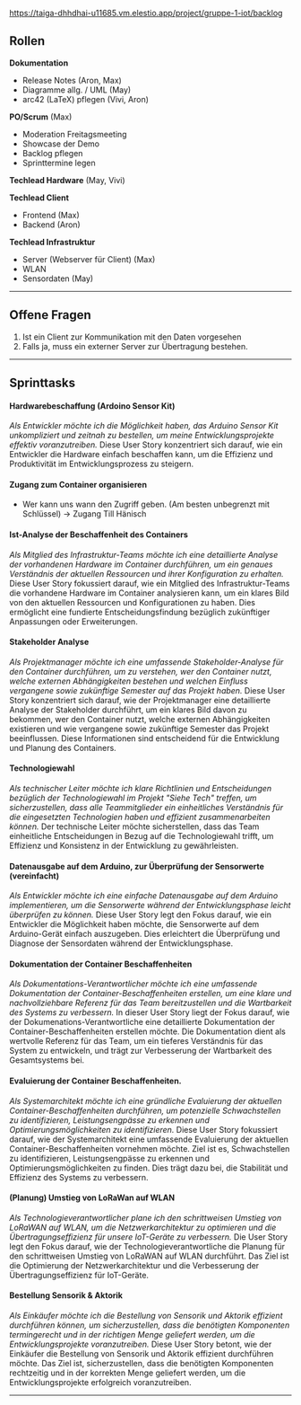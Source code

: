 https://taiga-dhhdhai-u11685.vm.elestio.app/project/gruppe-1-iot/backlog

## Rollen
**Dokumentation** 
- Release Notes (Aron, Max)
- Diagramme allg.  / UML (May)
- arc42 (LaTeX) pflegen (Vivi, Aron)

**PO/Scrum** (Max)
- Moderation Freitagsmeeting 
- Showcase der Demo
- Backlog pflegen
- Sprinttermine legen

**Techlead Hardware** (May, Vivi)

**Techlead Client**
- Frontend (Max)
- Backend (Aron)

**Techlead Infrastruktur**
- Server (Webserver für Client) (Max)
- WLAN 
- Sensordaten (May)

----
## Offene Fragen

1. Ist ein Client zur Kommunikation mit den Daten vorgesehen
2. Falls ja, muss ein externer Server zur Übertragung bestehen.

------
## Sprinttasks
#### Hardwarebeschaffung (Ardoino Sensor Kit)
_Als Entwickler möchte ich die Möglichkeit haben, das Arduino Sensor Kit unkompliziert und zeitnah zu bestellen, um meine Entwicklungsprojekte effektiv voranzutreiben._
Diese User Story konzentriert sich darauf, wie ein Entwickler die Hardware einfach beschaffen kann, um die Effizienz und Produktivität im Entwicklungsprozess zu steigern.
#### Zugang zum Container organisieren
- Wer kann uns wann den Zugriff geben. (Am besten unbegrenzt mit Schlüssel)
    -> Zugang Till Hänisch
#### Ist-Analyse der Beschaffenheit des Containers
_Als Mitglied des Infrastruktur-Teams möchte ich eine detaillierte Analyse der vorhandenen Hardware im Container durchführen, um ein genaues Verständnis der aktuellen Ressourcen und ihrer Konfiguration zu erhalten._
Diese User Story fokussiert darauf, wie ein Mitglied des Infrastruktur-Teams die vorhandene Hardware im Container analysieren kann, um ein klares Bild von den aktuellen Ressourcen und Konfigurationen zu haben. Dies ermöglicht eine fundierte Entscheidungsfindung bezüglich zukünftiger Anpassungen oder Erweiterungen.
#### Stakeholder Analyse
_Als Projektmanager möchte ich eine umfassende Stakeholder-Analyse für den Container durchführen, um zu verstehen, wer den Container nutzt, welche externen Abhängigkeiten bestehen und welchen Einfluss vergangene sowie zukünftige Semester auf das Projekt haben._
Diese User Story konzentriert sich darauf, wie der Projektmanager eine detaillierte Analyse der Stakeholder durchführt, um ein klares Bild davon zu bekommen, wer den Container nutzt, welche externen Abhängigkeiten existieren und wie vergangene sowie zukünftige Semester das Projekt beeinflussen. Diese Informationen sind entscheidend für die Entwicklung und Planung des Containers.
#### Technologiewahl 
_Als technischer Leiter möchte ich klare Richtlinien und Entscheidungen bezüglich der Technologiewahl im Projekt "Siehe Tech" treffen, um sicherzustellen, dass alle Teammitglieder ein einheitliches Verständnis für die eingesetzten Technologien haben und effizient zusammenarbeiten können._
Der technische Leiter möchte sicherstellen, dass das Team einheitliche Entscheidungen in Bezug auf die Technologiewahl trifft, um Effizienz und Konsistenz in der Entwicklung zu gewährleisten.
#### Datenausgabe auf dem Arduino, zur Überprüfung der Sensorwerte (vereinfacht)
_Als Entwickler möchte ich eine einfache Datenausgabe auf dem Arduino implementieren, um die Sensorwerte während der Entwicklungsphase leicht überprüfen zu können._
Diese User Story legt den Fokus darauf, wie ein Entwickler die Möglichkeit haben möchte, die Sensorwerte auf dem Arduino-Gerät einfach auszugeben. Dies erleichtert die Überprüfung und Diagnose der Sensordaten während der Entwicklungsphase.
#### Dokumentation der Container Beschaffenheiten
_Als Dokumentations-Verantwortlicher möchte ich eine umfassende Dokumentation der Container-Beschaffenheiten erstellen, um eine klare und nachvollziehbare Referenz für das Team bereitzustellen und die Wartbarkeit des Systems zu verbessern._
In dieser User Story liegt der Fokus darauf, wie der Dokumenations-Verantwortliche eine detaillierte Dokumentation der Container-Beschaffenheiten erstellen möchte. Die Dokumentation dient als wertvolle Referenz für das Team, um ein tieferes Verständnis für das System zu entwickeln, und trägt zur Verbesserung der Wartbarkeit des Gesamtsystems bei.
#### Evaluierung der Container Beschaffenheiten. 
_Als Systemarchitekt möchte ich eine gründliche Evaluierung der aktuellen Container-Beschaffenheiten durchführen, um potenzielle Schwachstellen zu identifizieren, Leistungsengpässe zu erkennen und Optimierungsmöglichkeiten zu identifizieren._
Diese User Story fokussiert darauf, wie der Systemarchitekt eine umfassende Evaluierung der aktuellen Container-Beschaffenheiten vornehmen möchte. Ziel ist es, Schwachstellen zu identifizieren, Leistungsengpässe zu erkennen und Optimierungsmöglichkeiten zu finden. Dies trägt dazu bei, die Stabilität und Effizienz des Systems zu verbessern.
#### (Planung) Umstieg von LoRaWan auf WLAN
_Als Technologieverantwortlicher plane ich den schrittweisen Umstieg von LoRaWAN auf WLAN, um die Netzwerkarchitektur zu optimieren und die Übertragungseffizienz für unsere IoT-Geräte zu verbessern._
Die User Story legt den Fokus darauf, wie der Technologieverantwortliche die Planung für den schrittweisen Umstieg von LoRaWAN auf WLAN durchführt. Das Ziel ist die Optimierung der Netzwerkarchitektur und die Verbesserung der Übertragungseffizienz für IoT-Geräte.
#### Bestellung Sensorik & Aktorik
_Als Einkäufer möchte ich die Bestellung von Sensorik und Aktorik effizient durchführen können, um sicherzustellen, dass die benötigten Komponenten termingerecht und in der richtigen Menge geliefert werden, um die Entwicklungsprojekte voranzutreiben._
Diese User Story betont, wie der Einkäufer die Bestellung von Sensorik und Aktorik effizient durchführen möchte. Das Ziel ist, sicherzustellen, dass die benötigten Komponenten rechtzeitig und in der korrekten Menge geliefert werden, um die Entwicklungsprojekte erfolgreich voranzutreiben.

------
